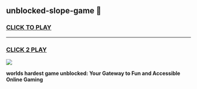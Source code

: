 
## unblocked-slope-game 👋
<h3>
<a href="https://premium.freeplayer.one?title=unblocked-slope-game&ref=14F">CLICK TO PLAY</a></h3>
<hr>

<h3>
<a href="https://premium.freeplayer.one?title=unblocked-slope-game&ref=14F">CLICK 2 PLAY</a>
  
</h3>

<a href="https://premium.freeplayer.one?title=unblocked-slope-game&ref=12F/"><img src="https://clearcache.store/games.png"></a>


**worlds hardest game unblocked: Your Gateway to Fun and Accessible Online Gaming**
